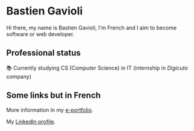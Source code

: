 # Bastien Gavioli

Hi there, my name is Bastien Gavioli, I'm French and I aim to become software or web developer.

## Professional status
📚 Currently studying CS (Computer Science) in IT (internship in *Digicuto* company)

## Some links but in French
More information in my [e-portfolio](https://bastiengavioli.github.io/ePortfolio/).

My [LinkedIn profile](https://www.linkedin.com/in/bastien-gavioli/).

<!---
BastienGavioli/BastienGavioli is a ✨ special ✨ repository because its `README.md` (this file) appears on your GitHub profile.
You can click the Preview link to take a look at your changes.
--->
